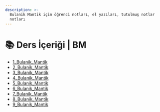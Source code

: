 ```yaml
---
description: >-
  Bulanik Mantik için öğrenci notları, el yazıları, tutulmuş notlar
  notları
---
```


# 📚 Ders İçeriği \| BM

<!--Index-->

- [1_Bulanik_Mantik](./1_Bulanik_Mantik.pdf)
- [2_Bulanik_Mantik](./2_Bulanik_Mantik.pdf)
- [3_Bulanik_Mantik](./3_Bulanik_Mantik.pdf)
- [4_Bulanik_Mantik](./4_Bulanik_Mantik.pdf)
- [5_Bulanik_Mantik](./5_Bulanik_Mantik.pdf)
- [6_Bulanik_Mantik](./6_Bulanik_Mantik.pdf)
- [7_Bulanik_Mantik](./7_Bulanik_Mantik.pdf)
- [8_Bulanik_Mantik](./8_Bulanik_Mantik.pdf)
- [9_Bulanik_Mantik](./9_Bulanik_Mantik.pdf)

<!--Index-->
